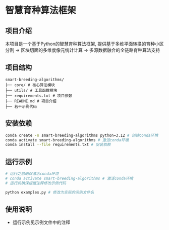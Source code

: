 # 智慧育种算法框架

## 项目介绍

本项目是一个基于Python的智慧育种算法框架, 提供基于多维平面转换的育种小区分割 -> 区块切面的多维度像元统计计算 -> 多源数据融合的全链路育种算法支持

## 项目结构

```text
smart-breeding-algorithms/
├── core/ # 核心算法模块
├── utils/ # 工具函数模块
├── requirements.txt # 项目依赖
├── README.md # 项目介绍
├── 若干示例代码
```

## 安装依赖

```bash
conda create -n smart-breeding-algorithms python=3.12 # 创建conda环境
conda activate smart-breeding-algorithms # 激活conda环境
conda install --file requirements.txt # 安装依赖
```

## 运行示例

```bash
# 运行之前确保激活conda环境
# conda activate smart-breeding-algorithms # 激活conda环境
# 运行前确保根据注释修改示例代码

python examples.py # 修改为实际的示例文件名
```

## 使用说明

- 运行示例见示例文件中的注释
